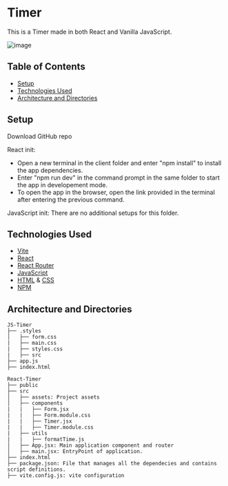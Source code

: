 # Timer

This is a Timer made in both React and Vanilla JavaScript.

![image](https://github.com/EmiliyaShtereva/Timer/assets/123276538/6f8d0741-5f6f-4c56-91b6-a3862bb8ee1e)

## Table of Contents

- [Setup](#setup)
- [Technologies Used](#technologies-used)
- [Architecture and Directories](#architecture-and-directories)

## Setup
Download GitHub repo

React init:
- Open a new terminal in the client folder and enter "npm install" to install the app dependencies.
- Enter "npm run dev" in the command prompt in the same folder to start the app in developement mode.
- To open the app in the browser, open the link provided in the terminal after entering the previous command.

JavaScript init:
There are no additional setups for this folder.

## Technologies Used

- [Vite](https://vitejs.dev/)
- [React](https://react.dev/)
- [React Router](https://reactrouter.com/en/main)
- [JavaScript](https://developer.mozilla.org/en-US/docs/Web/JavaScript)
- [HTML](https://developer.mozilla.org/en-US/docs/Web/HTML) & [CSS](https://developer.mozilla.org/en-US/docs/Web/CSS)
- [NPM](https://www.npmjs.com/)

## Architecture and Directories
```
JS-Timer
├── .styles
│   ├── form.css
|   ├── main.css
|   ├── styles.css
|   ├── src
├── app.js
├── index.html

React-Timer
├── public
├── src
│   ├── assets: Project assets
│   ├── components
|   |   ├── Form.jsx
|   |   ├── Form.module.css
|   |   ├── Timer.jsx
|   |   ├── Timer.module.css
|   ├── utils
|   |   ├── formatTime.js
│   ├── App.jsx: Main application component and router
│   ├── main.jsx: EntryPoint of application.
├── index.html
├── package.json: File that manages all the dependecies and contains script definitions.
├── vite.config.js: vite configuration
```
